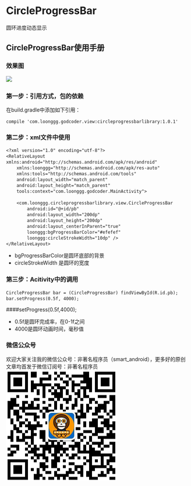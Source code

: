 # CircleProgressBar
圆环进度动态显示

## CircleProgressBar使用手册

### 效果图
![](http://7xsgef.com1.z0.glb.clouddn.com/sss2.gif)

### 第一步：引用方式，包的依赖
在build.gradle中添加如下引用：
```
compile 'com.loonggg.godcoder.view:circleprogressbarlibrary:1.0.1'
```

### 第二步：xml文件中使用
```
<?xml version="1.0" encoding="utf-8"?>
<RelativeLayout xmlns:android="http://schemas.android.com/apk/res/android"
    xmlns:loonggg="http://schemas.android.com/apk/res-auto"
    xmlns:tools="http://schemas.android.com/tools"
    android:layout_width="match_parent"
    android:layout_height="match_parent"
    tools:context="com.loonggg.godcoder.MainActivity">

    <com.loonggg.circleprogressbarlibrary.view.CircleProgressBar
        android:id="@+id/pb"
        android:layout_width="200dp"
        android:layout_height="200dp"
        android:layout_centerInParent="true"
        loonggg:bgProgressBarColor="#efefef"
        loonggg:circleStrokeWidth="10dp" />
</RelativeLayout>
```
* bgProgressBarColor是圆环底部的背景
* circleStrokeWidth 是圆环的宽度

### 第三步：Acitivity中的调用
```
CircleProgressBar bar = (CircleProgressBar) findViewById(R.id.pb);
bar.setProgress(0.5f, 4000);
```
####setProgress(0.5f,4000);
* 0.5f是圆环完成率，在0-1f之间
* 4000是圆环动画时间，毫秒值

### 微信公众号
欢迎大家关注我的微信公众号：非著名程序员（smart_android），更多好的原创文章均首发于微信订阅号：非著名程序员
![](https://raw.githubusercontent.com/loonggg/BlogImages/master/%E5%85%AC%E4%BC%97%E5%8F%B7%E4%BA%8C%E7%BB%B4%E7%A0%81/erweima.jpg)



